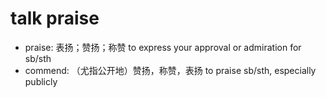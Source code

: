 # talk praise

- praise: 表扬；赞扬；称赞 to express your approval or admiration for sb/sth
- commend: （尤指公开地）赞扬，称赞，表扬 to praise sb/sth, especially publicly
